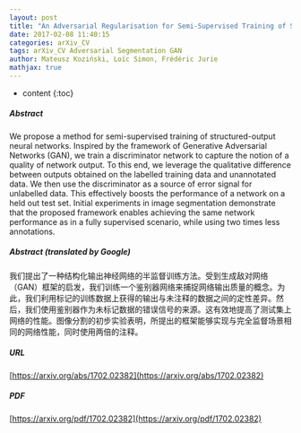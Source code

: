 ```yaml
---
layout: post
title: "An Adversarial Regularisation for Semi-Supervised Training of Structured Output Neural Networks"
date: 2017-02-08 11:40:15
categories: arXiv_CV
tags: arXiv_CV Adversarial Segmentation GAN
author: Mateusz Koziński, Loïc Simon, Frédéric Jurie
mathjax: true
---
```


* content
{:toc}

##### Abstract
We propose a method for semi-supervised training of structured-output neural networks. Inspired by the framework of Generative Adversarial Networks (GAN), we train a discriminator network to capture the notion of a quality of network output. To this end, we leverage the qualitative difference between outputs obtained on the labelled training data and unannotated data. We then use the discriminator as a source of error signal for unlabelled data. This effectively boosts the performance of a network on a held out test set. Initial experiments in image segmentation demonstrate that the proposed framework enables achieving the same network performance as in a fully supervised scenario, while using two times less annotations.

##### Abstract (translated by Google)
我们提出了一种结构化输出神经网络的半监督训练方法。受到生成敌对网络（GAN）框架的启发，我们训练一个鉴别器网络来捕捉网络输出质量的概念。为此，我们利用标记的训练数据上获得的输出与未注释的数据之间的定性差异。然后，我们使用鉴别器作为未标记数据的错误信号的来源。这有效地提高了测试集上网络的性能。图像分割的初步实验表明，所提出的框架能够实现与完全监督场景相同的网络性能，同时使用两倍的注释。

##### URL
[https://arxiv.org/abs/1702.02382](https://arxiv.org/abs/1702.02382)

##### PDF
[https://arxiv.org/pdf/1702.02382](https://arxiv.org/pdf/1702.02382)

